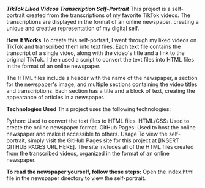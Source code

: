 ***TikTok Liked Videos Transcription Self-Portrait***
This project is a self-portrait created from the transcriptions of my favorite TikTok videos. The transcriptions are displayed in the format of an online newspaper, creating a unique and creative representation of my digital self.

**How It Works**
To create this self-portrait, I went through my liked videos on TikTok and transcribed them into text files. Each text file contains the transcript of a single video, along with the video's title and a link to the original TikTok. I then used a script to convert the text files into HTML files in the format of an online newspaper.

The HTML files include a header with the name of the newspaper, a section for the newspaper's image, and multiple sections containing the video titles and transcriptions. Each section has a title and a block of text, creating the appearance of articles in a newspaper.

**Technologies Used**
This project uses the following technologies:

Python: Used to convert the text files to HTML files.
HTML/CSS: Used to create the online newspaper format.
GitHub Pages: Used to host the online newspaper and make it accessible to others.
Usage
To view the self-portrait, simply visit the GitHub Pages site for this project at [INSERT GITHUB PAGES URL HERE]. The site includes all of the HTML files created from the transcribed videos, organized in the format of an online newspaper.

**To read the newspaper yourself, follow these steps:**
Open the index.html file in the newspaper directory to view the self-portrait.
